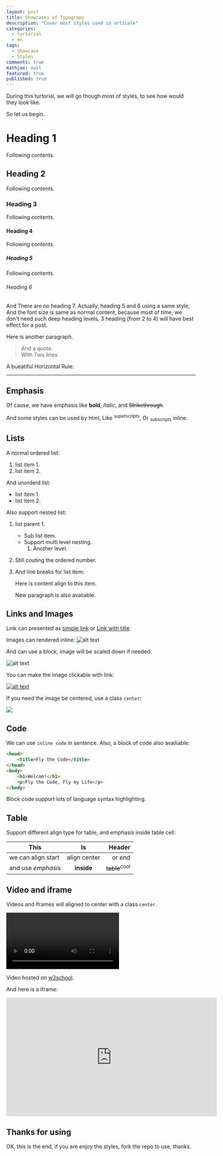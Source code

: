 ```yaml
---
layout: post
title: Showcases of Typograpy
description: "Cover most styles used in articale"
categories:
  - turtorial
  - en
tags:
  - Showcase
  - Styles
comments: true
mathjax: null
featured: true
published: true
---
```


During this turtorial, we will go though most of styles, to see how would they look like.

So let us begin.

<!-- more -->

# Heading 1

Following contents.

## Heading 2

Following contents.

### Heading 3

Following contents.

#### Heading 4

Following contents.

##### Heading 5

Following contents.

###### Heading 6

And There are no heading 7. Actually, heading 5 and 6 using a same style, And the font size is same as normal content, because most of time, we don't need such deep heading levels, 3 heading (from 2 to 4) will have best effect for a post.

Here is another paragraph.

> And a quote.<br>
> With Two lines

A bueatiful Horizontal Rule:

---

## Emphasis

Of cause, we have emphasis like **bold**, *Italic*, and ~~Strikethrough~~.

And some styles can be used by html, Like <sup>superscripts</sup>, Or <sub>subscripts</sub> inline.

## Lists

A normal ordered list:

1. list item 1.
2. list item 2.

And unorderd list:

- list item 1.
- list item 2.

Also support nested list:

1. list parent 1.
    - Sub list item.
    - Support multi level nesting.
        1. Another level.
2. Still couting the ordered number.
3. And line breaks for list item:

    Here is content align to this item.

    New paragraph is also avaliable.

## Links and Images

Link can presented as [simple link](#) or [Link with title](# "Title of this link").

Images can rendered inline: ![alt text]({{site.baseurl}}/assets/img/favicon.ico)

And can use a block, image will be scaled down if needed:

![alt text]({{site.baseurl}}/assets/img/fly_the_code-196x196.png)

You can make the image clickable with link:

[![alt text]({{site.baseurl}}/assets/img/post/why-we-need-indexes-for-database/loughborough-university-library.jpg)](# "Link of image")

If you need the image be centered, use a class `center`:

<img class="center" src="{{site.baseurl}}/assets/img/fly_the_code-196x196.png">

## Code

We can use `inline code` in sentence. Also, a block of code also availiable:

``` html
<head>
    <title>Fly the Code</title>
</head>
<body>
    <h1>Welcom!</h1>
    <p>Fly the Code, Fly my Life</p>
</body>
```

Block code support lots of language syntax highlighting.

## Table

Support different align type for table, and emphasis inside table cell:

| This | Is | Header |
| -- |:--:| --:|
| we can align start | align center | or end |
| and use *emphasis* | **inside** | ~~table~~<sup>cool</sup> |

## Video and iframe

Videos and iframes will aligned to center with a class `center`.

<video controls="" class="center">
    <source src="https://www.w3schools.com/htmL/mov_bbb.mp4" type="video/mp4">
    <source src="https://www.w3schools.com/htmL/mov_bbb.ogg" type="video/ogg">
    Your browser does not support HTML5 video.
</video>

Video hosted on [w3school](https://www.w3schools.com/htmL/html5_video.asp).

And here is a iframe:

<iframe class="center" width="560" height="315" src="https://www.youtube.com/embed/mb-XCaA2HZs" frameborder="0" allow="autoplay; encrypted-media" allowfullscreen></iframe>

## Thanks for using

OK, this is the end, if you are enjoy the styles, fork the repo to use, thanks.

